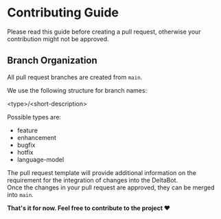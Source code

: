 # Contributing Guide

Please read this guide before creating a pull request, otherwise your contribution might not be approved.

## Branch Organization

All pull request branches are created from `main`.

We use the following structure for branch names:

\<type\>/\<short-description\>

Possible types are:

- feature
- enhancement
- bugfix
- hotfix
- language-model

The pull request template will provide additional information on the requirement for the integration of changes into the DeltaBot.  
Once the changes in your pull request are approved, they can be merged into `main`.


**That's it for now. Feel free to contribute to the project :heart:**

